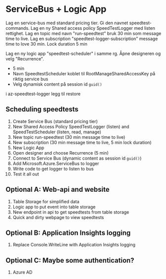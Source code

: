 ServiceBus + Logic App
======================
Lag en service-bus med standard pricing tier.
Gi den navnet speedtest-commands.
Lag en ny Shared access policy SpeedTestLogger med listen rettighet.
Lag en topic med navn "run-speedtest" bruk 30 min som message time to live.
Lag en subscription "speedtest-logger-subscription" message time to love 30 min. Lock duration 5 min

Lag en ny logic app "speedtest-scheduler" i samme rg.
Åpne designeren og velg "Recurrence".
- 5 min
- Navn SpeedtestScheduler koblet til RootManageSharedAccessKey på riktig service bus
- Velg dynamisk content på session id `guid()`

i az-speedtest-logger legg til <PackageReference Include="Microsoft.Azure.ServiceBus" Version="3.1.1" />
restore

Scheduling speedtests
---------------------
1. Create Service Bus (standard pricing tier)
2. New Shared Access Policy SpeedTestLogger (listen) and SpeedTestScheduler (listen, read, manage)
3. New topic run-speedtest (30 min message time to live)
4. New subscription (30 min message time to live, 5 min lock duration)
5. New Logic App
6. Open designer and choose Recurrence (5 min)
7. Connect to Service Bus (dynamic content as session id `guid()`)
8. Add Microsoft.Azure.ServiceBus to logger
9. Write code to get logger to listen to bus
10. Test it all out

Optional A: Web-api and website
-------------------------------
1. Table Storage for simplified data
2. Logic app to put event into table storage
3. New endpoint in api to get speedtests from table storage
4. Quick and dirty webpage to view speedtests

Optional B: Application Insights logging
----------------------------------------
1. Replace Console.WriteLine with Application Insights logging

Optional C: Maybe some authentication?
--------------------------------------
1. Azure AD
